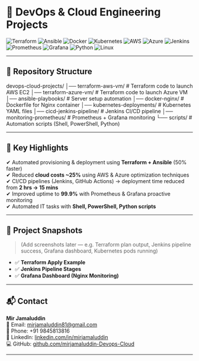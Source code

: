 # 🚀 DevOps & Cloud Engineering Projects  

![Terraform](https://img.shields.io/badge/IaC-Terraform-7B42BC?logo=terraform)
![Ansible](https://img.shields.io/badge/Automation-Ansible-EE0000?logo=ansible)
![Docker](https://img.shields.io/badge/Containers-Docker-2496ED?logo=docker)
![Kubernetes](https://img.shields.io/badge/Orchestration-Kubernetes-326CE5?logo=kubernetes)
![AWS](https://img.shields.io/badge/Cloud-AWS-FF9900?logo=amazonaws)
![Azure](https://img.shields.io/badge/Cloud-Azure-0078D4?logo=microsoftazure)
![Jenkins](https://img.shields.io/badge/CI/CD-Jenkins-D24939?logo=jenkins)
![Prometheus](https://img.shields.io/badge/Monitoring-Prometheus-E6522C?logo=prometheus)
![Grafana](https://img.shields.io/badge/Monitoring-Grafana-F46800?logo=grafana)
![Python](https://img.shields.io/badge/Scripting-Python-3776AB?logo=python)
![Linux](https://img.shields.io/badge/OS-Linux-FCC624?logo=linux)

---

## 📂 Repository Structure

devops-cloud-projects/
│── terraform-aws-vm/ # Terraform code to launch AWS EC2
│── terraform-azure-vm/ # Terraform code to launch Azure VM
│── ansible-playbooks/ # Server setup automation
│── docker-nginx/ # Dockerfile for Nginx container
│── kubernetes-deployments/ # Kubernetes YAML files
│── cicd-jenkins-pipeline/ # Jenkins CI/CD pipeline
│── monitoring-prometheus/ # Prometheus + Grafana monitoring
└── scripts/ # Automation scripts (Shell, PowerShell, Python)

---

## 🔧 Key Highlights  

✔ Automated provisioning & deployment using **Terraform + Ansible** (50% faster)  
✔ Reduced **cloud costs ~25%** using AWS & Azure optimization techniques  
✔ CI/CD pipelines (Jenkins, GitHub Actions) → deployment time reduced from **2 hrs → 15 mins**  
✔ Improved uptime to **99.9%** with Prometheus & Grafana proactive monitoring  
✔ Automated IT tasks with **Shell, PowerShell, Python scripts**  

---

## 📸 Project Snapshots  

> (Add screenshots later — e.g. Terraform plan output, Jenkins pipeline success, Grafana dashboard, Kubernetes pods running)

- ✅ **Terraform Apply Example**  
- ✅ **Jenkins Pipeline Stages**  
- ✅ **Grafana Dashboard (Nginx Monitoring)**  

---

## 📬 Contact  

**Mir Jamaluddin**  
📧 Email: [mirjamaluddin81@gmail.com](mailto:mirjamaluddin81@gmail.com)  
📱 Phone: +91 9845813816  
🔗 LinkedIn: [linkedin.com/in/mirjamaluddin](https://www.linkedin.com/in/mirjamaluddin)  
💻 GitHub: [github.com/mirjamaluddin-Devops-Cloud](https://github.com/mirjamaluddin-Devops-Cloud)  

---
